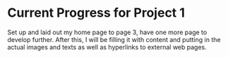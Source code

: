 # Current Progress for Project 1

Set up and laid out my home page to page 3, have one more page to develop further. After this, I will be filling it with content and putting in the actual images and texts as well as hyperlinks to external web pages.